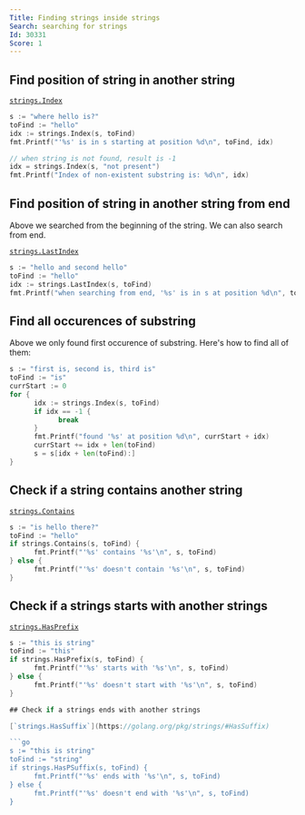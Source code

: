 ```yaml
---
Title: Finding strings inside strings
Search: searching for strings
Id: 30331
Score: 1
---
```


## Find position of string in another string

[`strings.Index`](https://golang.org/pkg/strings/#Index)

```go
s := "where hello is?"
toFind := "hello"
idx := strings.Index(s, toFind)
fmt.Printf("'%s' is in s starting at position %d\n", toFind, idx)

// when string is not found, result is -1
idx = strings.Index(s, "not present")
fmt.Printf("Index of non-existent substring is: %d\n", idx)
```

## Find position of string in another string from end

Above we searched from the beginning of the string. We can also search from end.

[`strings.LastIndex`](https://golang.org/pkg/strings/#LastIndex)

```go
s := "hello and second hello"
toFind := "hello"
idx := strings.LastIndex(s, toFind)
fmt.Printf("when searching from end, '%s' is in s at position %d\n", toFind, idx)
```

## Find all occurences of substring

Above we only found first occurence of substring. Here's how to find all of them:
```go
s := "first is, second is, third is"
toFind := "is"
currStart := 0
for {
      idx := strings.Index(s, toFind)
      if idx == -1 {
            break
      }
      fmt.Printf("found '%s' at position %d\n", currStart + idx)
      currStart += idx + len(toFind)
      s = s[idx + len(toFind):]
}
```

<!-- TODO: example using a regular expression -->

## Check if a string contains another string

[`strings.Contains`](https://golang.org/pkg/strings/#Contains)

```go
s := "is hello there?"
toFind := "hello"
if strings.Contains(s, toFind) {
      fmt.Printf("'%s' contains '%s'\n", s, toFind)
} else {
      fmt.Printf("'%s' doesn't contain '%s'\n", s, toFind)
}
```

## Check if a strings starts with another strings

[`strings.HasPrefix`](https://golang.org/pkg/strings/#HasPrefix)

```go
s := "this is string"
toFind := "this"
if strings.HasPrefix(s, toFind) {
      fmt.Printf("'%s' starts with '%s'\n", s, toFind)
} else {
      fmt.Printf("'%s' doesn't start with '%s'\n", s, toFind)
}

## Check if a strings ends with another strings

[`strings.HasSuffix`](https://golang.org/pkg/strings/#HasSuffix)

```go
s := "this is string"
toFind := "string"
if strings.HasPSuffix(s, toFind) {
      fmt.Printf("'%s' ends with '%s'\n", s, toFind)
} else {
      fmt.Printf("'%s' doesn't end with '%s'\n", s, toFind)
}
```
